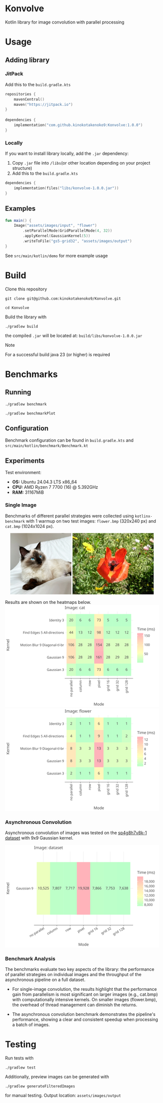 # Konvolve 
Kotlin library for image convolution with parallel processing

# Usage

## Adding library

### JitPack

Add this to the `build.gradle.kts`
```kotlin
repositories {
    mavenCentral()
    maven("https://jitpack.io")
}

dependencies {
    implementation("com.github.kinokotakenoko9:Konvolve:1.0.0")
}
```
### Locally 
If you want to install library locally, add the `.jar` dependency:
1. Copy `.jar` file into `/libs`(or other location depending on your project structure)
2. Add this to the `build.gradle.kts` 
```kotlin
dependencies {
    implementation(files("libs/konvolve-1.0.0.jar"))
}
```

## Examples
```kotlin
fun main() {
    Image("assets/images/input", "flower")
        .setParallelMode(GridParallelMode(4, 32))
        .applyKernel(GaussianKernel(5))
        .writeToFile("gs5-grid32", "assets/images/output")
}

```
See `src/main/kotlin/demo` for more example usage

# Build
Clone this repository
```
git clone git@github.com:kinokotakenoko9/Konvolve.git
```
```
cd Konvolve
```
Build the library with
```
./gradlew build
``` 
the compiled `.jar` will be located at: `build/libs/konvolve-1.0.0.jar`
> [!NOTE]
> For a successful build java 23 (or higher) is required
# Benchmarks

## Running
```
./gradlew benchmark
```
```
./gradlew benchmarkPlot
```

## Configuration
Benchmark configuration can be found in `build.gradle.kts` and `src/main/kotlin/benchmark/Benchmark.kt`

## Experiments  

Test environment:
* **OS:** Ubuntu 24.04.3 LTS x86_64
* **CPU:** AMD Ryzen 7 7700 (16) @ 5.392GHz
* **RAM:** 31167MiB

### Single Image

Benchmarks of different parallel strategies were collected using `kotlinx-benchmark` with 1 warmup on two test images: `flower.bmp` (320x240 px) and `cat.bmp` (1024x1024 px). 

<p align="center">
  <img src="assets/images/input/cat.bmp" alt="cat.bmp" height="200"/>
  <img src="assets/images/input/flower.bmp" alt="flower.bmp" height="200"/>
</p>

Results are shown on the heatmaps below.
![graph-cat](assets/benchmarks/graph%5Bcat%5D.png)
![graph-flower](assets/benchmarks/graph%5Bflower%5D.png)

### Asynchronous Convolution

Asynchronous convolution of images was tested on the [sp4g8h7v8k-1 dataset](https://data.mendeley.com/datasets/sp4g8h7v8k/1) with 9x9 Gaussian kernel.

![graph-dataset](assets/benchmarks/graph%5Bdataset%5D.png)

### Benchmark Analysis

The benchmarks evaluate two key aspects of the library: 
the performance of parallel strategies on individual images and the throughput of the asynchronous pipeline on a full dataset.

- For single-image convolution, 
the results highlight that the performance gain from parallelism is most significant on larger images (e.g., cat.bmp) with computationally intensive kernels. 
On smaller images (flower.bmp), the overhead of thread management can diminish the returns.

- The asynchronous convolution benchmark demonstrates the pipeline's performance, 
showing a clear and consistent speedup when processing a batch of images.

# Testing

Run tests with 
```
./gradlew test
```

Additionally, preview images can be generated with 
```
./gradlew generateFilteredImages
```
for manual testing. Output location: `assets/images/output`
